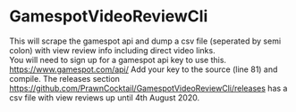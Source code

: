 # GamespotVideoReviewCli

This will scrape the gamespot api and dump a csv file (seperated by semi colon) with view review info including direct video links.    
You will need to sign up for a gamespot api key to use this. https://www.gamespot.com/api/
Add your key to the source (line 81) and compile. 
The releases section https://github.com/PrawnCocktail/GamespotVideoReviewCli/releases has a csv file with view reviews up until 4th August 2020.